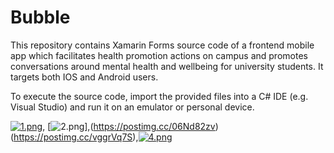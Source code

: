 # Bubble


This repository contains Xamarin Forms source code of a frontend mobile app which facilitates health promotion actions on campus and promotes conversations around mental health and wellbeing for university students. It targets both IOS and Android users. 

To execute the source code, import the provided files into a C# IDE (e.g. Visual Studio) and run it on an emulator or personal device. 

[![1.png](https://i.postimg.cc/4yqndNY5/1.png)](https://postimg.cc/jn6R3TQw), [![2.png](https://i.postimg.cc/g0VMHxdx/2.png)],(https://postimg.cc/06Nd82zv)(https://postimg.cc/vggrVq7S),[![4.png](https://i.postimg.cc/nrz0xTmm/4.png)](https://postimg.cc/qhP8XsjB)
